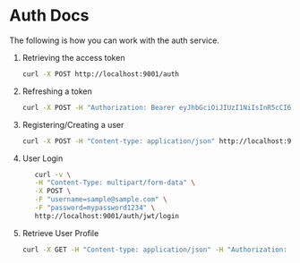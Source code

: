 # Auth Docs

The following is how you can work with the auth service.

1. Retrieving the access token

   ```bash
   curl -X POST http://localhost:9001/auth
   ```

2. Refreshing a token

   ```bash
   curl -X POST -H "Authorization: Bearer eyJhbGciOiJIUzI1NiIsInR5cCI6IkpXVCJ9.eyJzdWJqZWN0Ijp7ImVtYWlsIjoic2FtcGxlQHNhbXBsZS5jb20iLCJyb2xlIjoidXNlciJ9LCJ0eXBlIjoicmVmcmVzaCIsImV4cCI6MTY5NDU3MzU4MiwiaWF0IjoxNjkxODk1MTgyLCJqdGkiOiJlYmMyYzIwMy1lY2U5LTQ4YjktODJkYi1hMDRhNzY3NTIxNDEifQ.qxQMdwAAXLQDFxMOC_Tq_hRO9DjXVXuX3bbHPP_qmrU" http://localhost:9001/refresh
   ```

3. Registering/Creating a user

   ```bash
   curl -X POST -H "Content-type: application/json" http://localhost:9001/auth/register -d '{"name":"sample name", "email": "sample@sample.com", "password": "mypassword1234", "passwordConfirm": "mypassword1234"}'
   ```

4. User Login

   ```bash
      curl -v \
      -H "Content-Type: multipart/form-data" \
      -X POST \
      -F "username=sample@sample.com" \
      -F "password=mypassword1234" \
      http://localhost:9001/auth/jwt/login
   ```

5. Retrieve User Profile

   ```bash
   curl -X GET -H "Content-type: application/json" -H "Authorization: Bearer {Bearer-Token}" http://localhost:9001/users/me
   ```